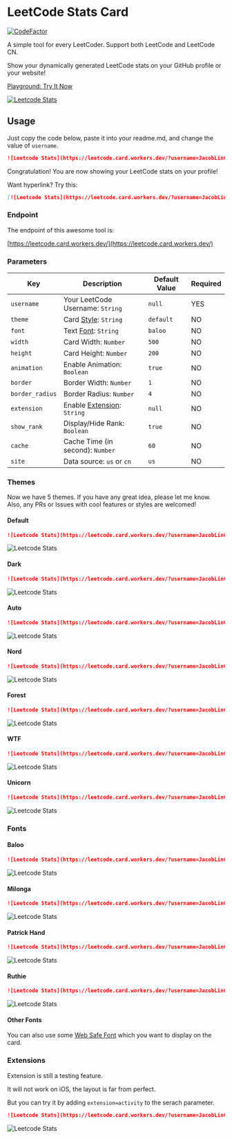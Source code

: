 # LeetCode Stats Card

[![CodeFactor](https://www.codefactor.io/repository/github/jacoblincool/leetcode-stats-card/badge)](https://www.codefactor.io/repository/github/jacoblincool/leetcode-stats-card)

A simple tool for every LeetCoder. Support both LeetCode and LeetCode CN.

Show your dynamically generated LeetCode stats on your GitHub profile or your website!

[Playground: Try It Now](https://leetcode.card.workers.dev/)

[![Leetcode Stats](https://leetcode.card.workers.dev/?username=JacobLinCool&update=20210612)](https://leetcode.card.workers.dev/)

## Usage

Just copy the code below, paste it into your readme.md, and change the value of `username`.

```md
![Leetcode Stats](https://leetcode.card.workers.dev/?username=JacobLinCool)
```

Congratulation! You are now showing your LeetCode stats on your profile!

Want hyperlink? Try this:

```md
[![Leetcode Stats](https://leetcode.card.workers.dev/?username=JacobLinCool)](https://leetcode.com/JacobLinCool)
```

### Endpoint

The endpoint of this awesome tool is:

[https://leetcode.card.workers.dev/](https://leetcode.card.workers.dev/)

### Parameters

| Key             | Description                               | Default Value | Required |
| --------------- | ----------------------------------------- | ------------- | -------- |
| `username`      | Your LeetCode Username: `String`          | `null`        | YES      |
| `theme`         | Card [Style](#themes): `String`           | `default`     | NO       |
| `font`          | Text [Font](#fonts): `String`             | `baloo`       | NO       |
| `width`         | Card Width: `Number`                      | `500`         | NO       |
| `height`        | Card Height: `Number`                     | `200`         | NO       |
| `animation`     | Enable Animation: `Boolean`               | `true`        | NO       |
| `border`        | Border Width: `Number`                    | `1`           | NO       |
| `border_radius` | Border Radius: `Number`                   | `4`           | NO       |
| `extension`     | Enable [Extension](#extensions): `String` | `null`        | NO       |
| `show_rank`     | Display/Hide Rank: `Boolean`              | `true`        | NO       |
| `cache`         | Cache Time (in second): `Number`          | `60`          | NO       |
| `site`          | Data source: `us` or `cn`                 | `us`          | NO       |

### Themes

Now we have 5 themes. If you have any great idea, please let me know. Also, any PRs or Issues with cool features or styles are welcomed!

#### Default

```md
![Leetcode Stats](https://leetcode.card.workers.dev/?username=JacobLinCool&theme=default)
```

![Leetcode Stats](https://leetcode.card.workers.dev/?username=JacobLinCool&theme=default)

#### Dark

```md
![Leetcode Stats](https://leetcode.card.workers.dev/?username=JacobLinCool&theme=dark)
```

![Leetcode Stats](https://leetcode.card.workers.dev/?username=JacobLinCool&theme=dark)

#### Auto

```md
![Leetcode Stats](https://leetcode.card.workers.dev/?username=JacobLinCool&theme=auto)
```

![Leetcode Stats](https://leetcode.card.workers.dev/?username=JacobLinCool&theme=auto)

#### Nord

```md
![Leetcode Stats](https://leetcode.card.workers.dev/?username=JacobLinCool&theme=nord)
```

![Leetcode Stats](https://leetcode.card.workers.dev/?username=JacobLinCool&theme=nord)

#### Forest

```md
![Leetcode Stats](https://leetcode.card.workers.dev/?username=JacobLinCool&theme=forest)
```

![Leetcode Stats](https://leetcode.card.workers.dev/?username=JacobLinCool&theme=forest)

#### WTF

```md
![Leetcode Stats](https://leetcode.card.workers.dev/?username=JacobLinCool&theme=wtf)
```

![Leetcode Stats](https://leetcode.card.workers.dev/?username=JacobLinCool&theme=wtf)

#### Unicorn

```md
![Leetcode Stats](https://leetcode.card.workers.dev/?username=JacobLinCool&theme=unicorn)
```

![Leetcode Stats](https://leetcode.card.workers.dev/?username=JacobLinCool&theme=unicorn)

### Fonts

#### Baloo

```md
![Leetcode Stats](https://leetcode.card.workers.dev/?username=JacobLinCool&font=baloo)
```

![Leetcode Stats](https://leetcode.card.workers.dev/?username=JacobLinCool&font=baloo)

#### Milonga

```md
![Leetcode Stats](https://leetcode.card.workers.dev/?username=JacobLinCool&font=milonga)
```

![Leetcode Stats](https://leetcode.card.workers.dev/?username=JacobLinCool&font=milonga)

#### Patrick Hand

```md
![Leetcode Stats](https://leetcode.card.workers.dev/?username=JacobLinCool&font=patrick_hand)
```

![Leetcode Stats](https://leetcode.card.workers.dev/?username=JacobLinCool&font=patrick_hand)

#### Ruthie

```md
![Leetcode Stats](https://leetcode.card.workers.dev/?username=JacobLinCool&font=ruthie)
```

![Leetcode Stats](https://leetcode.card.workers.dev/?username=JacobLinCool&font=ruthie)

#### Other Fonts

You can also use some [Web Safe Font](https://www.w3schools.com/cssref/css_websafe_fonts.asp) which you want to display on the card.

### Extensions

Extension is still a testing feature.

It will not work on iOS, the layout is far from perfect.

But you can try it by adding `extension=activity` to the serach parameter.

```md
![Leetcode Stats](https://leetcode.card.workers.dev/?username=JacobLinCool&extension=activity)
```

![Leetcode Stats](https://leetcode.card.workers.dev/?username=JacobLinCool&extension=activity)
